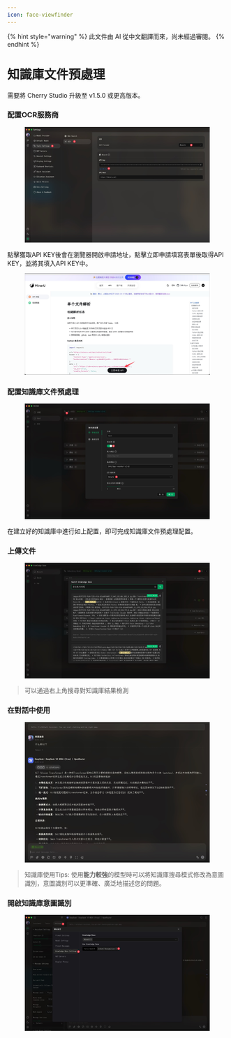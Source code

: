 ```yaml
---
icon: face-viewfinder
---
```


{% hint style="warning" %}
此文件由 AI 從中文翻譯而來，尚未經過審閱。
{% endhint %}

# 知識庫文件預處理

需要將 Cherry Studio 升級至 v1.5.0 或更高版本。

### 配置OCR服務商

<figure><img src="../.gitbook/assets/CleanShot 2025-06-03 at 11.50.10@2x (1).jpg" alt=""><figcaption></figcaption></figure>

點擊獲取API KEY後會在瀏覽器開啟申請地址，點擊立即申請填寫表單後取得API KEY，並將其填入API KEY中。

<figure><img src="../.gitbook/assets/CleanShot 2025-06-03 at 11.51.55@2x.jpg" alt=""><figcaption></figcaption></figure>

### 配置知識庫文件預處理

<figure><img src="../.gitbook/assets/CleanShot 2025-06-03 at 20.01.03@2x.jpg" alt=""><figcaption></figcaption></figure>

在建立好的知識庫中進行如上配置，即可完成知識庫文件預處理配置。

### 上傳文件

<figure><img src="../.gitbook/assets/CleanShot 2025-06-03 at 12.01.59@2x.jpg" alt=""><figcaption></figcaption></figure>

> 可以通過右上角搜尋對知識庫結果檢測

### 在對話中使用

<figure><img src="../.gitbook/assets/CleanShot 2025-06-03 at 14.11.00@2x.jpg" alt=""><figcaption></figcaption></figure>

> 知識庫使用Tips: 使用**能力較強**的模型時可以將知識庫搜尋模式修改為意圖識別，意圖識別可以更準確、廣泛地描述您的問題。

### 開啟知識庫意圖識別

<figure><img src="../.gitbook/assets/CleanShot 2025-06-03 at 14.12.47@2x.jpg" alt=""><figcaption></figcaption></figure>